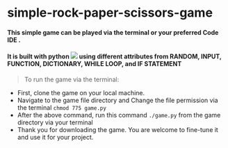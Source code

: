 # simple-rock-paper-scissors-game

#### This simple game can be played via the terminal or your preferred Code IDE .
#### It is built with python <img src="{https://img.shields.io/badge/Python-FFD43B?style=for-the-badge&logo=python&logoColor=blue}" /> using different attributes from RANDOM, INPUT, FUNCTION, DICTIONARY, WHILE LOOP, and IF STATEMENT

> To run the game via the terminal:
* First, clone the game on your local machine.
* Navigate to the game file directory and Change the file permission via the terminal ``` chmod 775 game.py ```
* After the above command, run this command ``` ./game.py ``` from the game directory via your terminal
* Thank you for downloading the game. You are welcome to fine-tune it and use it for your project. 
